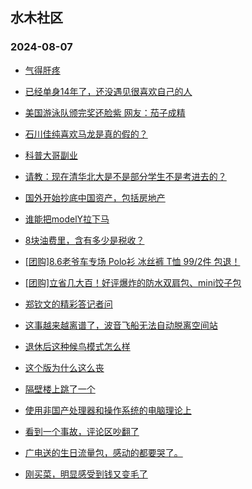 ## 水木社区 
### 2024-08-07

+ [气得肝疼](https://www.newsmth.net/nForum/article/FamilyLife/1766804083)

+ [已经单身14年了，还没遇见很喜欢自己的人](https://www.newsmth.net/nForum/article/Love/6305516)

+ [美国游泳队颁完奖还脸紫 网友：茄子成精](https://www.newsmth.net/nForum/article/MMJoke/1634822567)

+ [石川佳纯喜欢马龙是真的假的？](https://www.newsmth.net/nForum/article/Olympic/1584926)

+ [科普大哥副业](https://www.newsmth.net/nForum/article/WorkingLife/123812)

+ [请教：现在清华北大是不是部分学生不是考进去的？](https://www.newsmth.net/nForum/article/QingJiao/883053)

+ [国外开始抄底中国资产，包括房地产](https://www.newsmth.net/nForum/article/OurEstate/3052126)

+ [谁能把modelY拉下马](https://www.newsmth.net/nForum/article/GreenAuto/1641725)

+ [8块油费里，含有多少是税收？](https://www.newsmth.net/nForum/article/AutoWorld/1944885653)

+ [[团购]8.6老爷车专场 Polo衫 冰丝裤 T恤 99/2件 包退！](https://www.newsmth.net/nForum/article/ADAgent_TG/1324221)

+ [[团购]立省几大百！好评爆炸的防水双肩包、mini饺子包](https://www.newsmth.net/nForum/article/ADAgent_TG/1324265)

+ [郑钦文的精彩答记者问](https://www.newsmth.net/nForum/article/Olympic/1590310)

+ [这事越来越离谱了，波音飞船无法自动脱离空间站](https://www.newsmth.net/nForum/article/Aero/461133)

+ [退休后这种候鸟模式怎么样](https://www.newsmth.net/nForum/article/Geography/592462)

+ [这个版为什么这么丧](https://www.newsmth.net/nForum/article/WorkingLife/128524)

+ [隔壁楼上跳了一个](https://www.newsmth.net/nForum/article/Stock/10902313)

+ [使用非国产处理器和操作系统的电脑理论上](https://www.newsmth.net/nForum/article/Notebook/1994149)

+ [看到一个事故，评论区吵翻了](https://www.newsmth.net/nForum/article/AutoWorld/1944886409)

+ [广电送的生日流量包，感动的都要哭了。](https://www.newsmth.net/nForum/article/Mobile/1946186)

+ [刚买菜，明显感受到钱又变毛了](https://www.newsmth.net/nForum/article/FamilyLife/1766804374)

